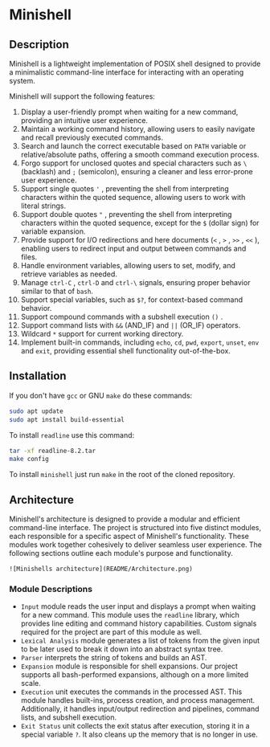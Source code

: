 # Minishell

## Description

Minishell is a lightweight implementation of POSIX shell designed to provide a minimalistic command-line interface for interacting with an operating system.

Minishell will support the following features:

1. Display a user-friendly prompt when waiting for a new command, providing an intuitive user experience.
2. Maintain a working command history, allowing users to easily navigate and recall previously executed commands.
3. Search and launch the correct executable based on `PATH` variable or relative/absolute paths, offering a smooth command execution process.
4. Forgo support for unclosed quotes and special characters such as `\` (backlash) and `;` (semicolon), ensuring a cleaner and less error-prone user experience.
5. Support single quotes `'` , preventing the shell from interpreting characters within the quoted sequence, allowing users to work with literal strings.
6. Support double quotes `"` , preventing the shell from interpreting characters within the quoted sequence, except for the `$` (dollar sign) for variable expansion.
7. Provide support for I/O redirections and here documents (`<` , `>` , `>>` , `<<` ), enabling users to redirect input and output between commands and files.
8. Handle environment variables, allowing users to set, modify, and retrieve variables as needed.
9. Manage `ctrl-C` , `ctrl-D` and `ctrl-\` signals, ensuring proper behavior similar to that of `bash`.
10. Support special variables, such as `$?`, for context-based command behavior.
11. Support compound commands with a subshell execution `()` .
12. Support command lists with `&&` (AND_IF) and `||` (OR_IF) operators.
13. Wildcard `*` support for current working directory.
14. Implement built-in commands, including `echo`, `cd`, `pwd`, `export`, `unset`, `env` and `exit`, providing essential shell functionality out-of-the-box.

## Installation

If you don't have `gcc` or GNU `make` do these commands:
```bash
sudo apt update
sudo apt install build-essential
```
To install `readline` use this command:
```bash
tar -xf readline-8.2.tar
make config
```
To install `minishell` just run `make` in the root of the cloned repository.

## Architecture

Minishell's architecture is designed to provide a modular and efficient command-line interface. The project is structured into five distinct modules, each responsible for a specific aspect of Minishell's functionality. These modules work together cohesively to deliver seamless user experience. The following sections outline each module's purpose and functionality.

    ![Minishells architecture](README/Architecture.png)

### Module Descriptions

- 	`Input` module reads the user input and displays a prompt when waiting for a new command. This module uses the `readline` library, which provides line editing and command history capabilities. Custom signals required for the project are part of this module as well.
-	`Lexical Analysis` module generates a list of tokens from the given input to be later used to break it down into an abstract syntax tree.
-	`Parser` interprets the string of tokens and builds an AST.
-	`Expansion` module is responsible for shell expansions. Our project supports all bash-performed expansions, although on a more limited scale.
-	`Execution` unit executes the commands in the processed AST. This module handles built-ins, process creation, and process management. Additionally, it handles input/output redirection and pipelines, command lists, and subshell execution.
-	`Exit Status` unit collects the exit status after execution, storing it in a special variable `?`. It also cleans up the memory that is no longer in use.
